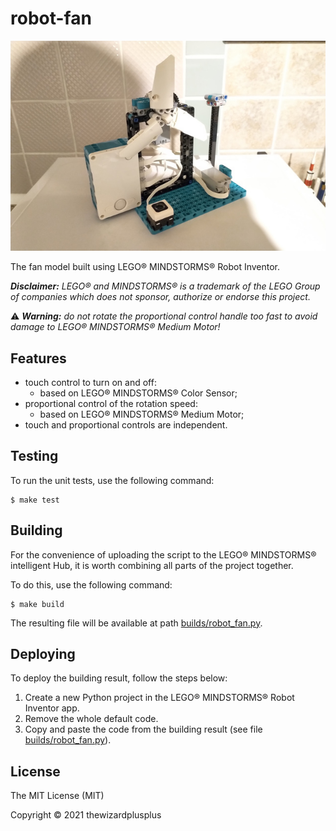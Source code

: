 # robot-fan

![](docs/photo.jpg)

The fan model built using LEGO® MINDSTORMS® Robot Inventor.

_**Disclaimer:** LEGO® and MINDSTORMS® is a trademark of the LEGO Group of companies which does not sponsor, authorize or endorse this project._

⚠️ _**Warning:** do not rotate the proportional control handle too fast to avoid damage to LEGO® MINDSTORMS® Medium Motor!_

## Features

- touch control to turn on and off:
  - based on LEGO® MINDSTORMS® Color Sensor;
- proportional control of the rotation speed:
  - based on LEGO® MINDSTORMS® Medium Motor;
- touch and proportional controls are independent.

## Testing

To run the unit tests, use the following command:

```
$ make test
```

## Building

For the convenience of uploading the script to the LEGO® MINDSTORMS® intelligent Hub, it is worth combining all parts of the project together.

To do this, use the following command:

```
$ make build
```

The resulting file will be available at path [builds/robot_fan.py](builds/robot_fan.py).

## Deploying

To deploy the building result, follow the steps below:

1. Create a new Python project in the LEGO® MINDSTORMS® Robot Inventor app.
2. Remove the whole default code.
3. Copy and paste the code from the building result (see file [builds/robot_fan.py](builds/robot_fan.py)).

## License

The MIT License (MIT)

Copyright &copy; 2021 thewizardplusplus
